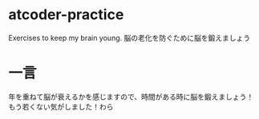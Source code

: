 # atcoder-practice
Exercises to keep my brain young. 脳の老化を防ぐために脳を鍛えましょう

# 一言
年を重ねて脳が衰えるかを感じますので、時間がある時に脳を鍛えましょう！  
もう若くない気がしました！わら
